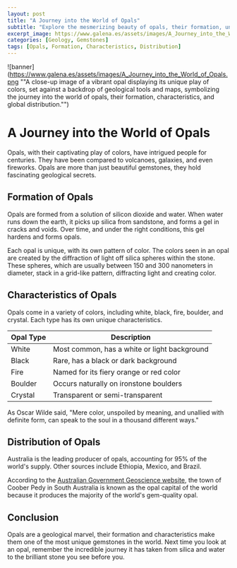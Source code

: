 ```yaml
---
layout: post
title: "A Journey into the World of Opals"
subtitle: "Explore the mesmerizing beauty of opals, their formation, unique characteristics, and geographical distribution"
excerpt_image: https://www.galena.es/assets/images/A_Journey_into_the_World_of_Opals.png
categories: [Geology, Gemstones]
tags: [Opals, Formation, Characteristics, Distribution]
---
```


![banner](https://www.galena.es/assets/images/A_Journey_into_the_World_of_Opals.png ""A close-up image of a vibrant opal displaying its unique play of colors, set against a backdrop of geological tools and maps, symbolizing the journey into the world of opals, their formation, characteristics, and global distribution."")

# A Journey into the World of Opals

Opals, with their captivating play of colors, have intrigued people for centuries. They have been compared to volcanoes, galaxies, and even fireworks. Opals are more than just beautiful gemstones, they hold fascinating geological secrets.

## Formation of Opals

Opals are formed from a solution of silicon dioxide and water. When water runs down the earth, it picks up silica from sandstone, and forms a gel in cracks and voids. Over time, and under the right conditions, this gel hardens and forms opals. 

Each opal is unique, with its own pattern of color. The colors seen in an opal are created by the diffraction of light off silica spheres within the stone. These spheres, which are usually between 150 and 300 nanometers in diameter, stack in a grid-like pattern, diffracting light and creating color.

## Characteristics of Opals

Opals come in a variety of colors, including white, black, fire, boulder, and crystal. Each type has its own unique characteristics.

| Opal Type | Description |
|-----------|-------------|
| White | Most common, has a white or light background |
| Black | Rare, has a black or dark background |
| Fire | Named for its fiery orange or red color |
| Boulder | Occurs naturally on ironstone boulders |
| Crystal | Transparent or semi-transparent |

As Oscar Wilde said, "Mere color, unspoiled by meaning, and unallied with definite form, can speak to the soul in a thousand different ways."

## Distribution of Opals

Australia is the leading producer of opals, accounting for 95% of the world's supply. Other sources include Ethiopia, Mexico, and Brazil.

According to the [Australian Government Geoscience website](https://www.ga.gov.au/education/classroom-resources/minerals-energy/australian-mineral-facts/opal), the town of Coober Pedy in South Australia is known as the opal capital of the world because it produces the majority of the world's gem-quality opal.

## Conclusion

Opals are a geological marvel, their formation and characteristics make them one of the most unique gemstones in the world. Next time you look at an opal, remember the incredible journey it has taken from silica and water to the brilliant stone you see before you.